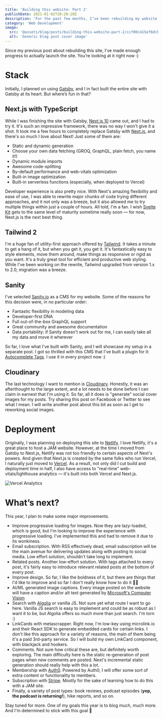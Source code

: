 ```yaml
---
title: 'Building this website: Part 2'
publishDate: 2021-01-02T20:20:20Z
description: 'For the past few months, I’ve been rebuilding my website. This time, I’ve built it from scratch, with these two hands. In this post, I want to take a deep dive into what and how I built, and what’s next.'
category: 'Web Development'
image:
  src: '@assets/blog/posts/building-this-website-part-2/ccf00c415ef6dcb0fa914b907352d765b3b5c2b4-2024x2498.png'
  alt: 'Generic blog post cover image'
---
```


Since my previous post about rebuilding this site, I’ve made enough progress to actually launch the site. You’re looking at it right now :)

# Stack

Initially, I planned on using [Gatsby](https://gatsbyjs.com), and I in fact built the entire site with Gatsby at its heart. But where’s fun in that?

## Next.js with TypeScript

While I was finishing the site with Gatsby, [Next.js 10](https://nextjs.org/blog/next-10) came out, and I had to try it. It's such an impressive framework, there was no way I won't give it a shot. It took me a few hours to completely replace Gatsby with [Next.js](https://nextjs.org/), and there's so much I love about Next! Just some of them are:

- Static and dynamic generation
- Choose your own data fetching (GROQ, GraphQL, plain fetch, you name it!)
- Dynamic module imports
- Awesome code-splitting
- By-default performance and web-vitals optimization
- Built-in image optimization
- Built-in serverless functions (especially, when deployed to Vercel)

Developer experience is also pretty nice. With Next's amazing flexibility and ease of use, I was able to rewrite major chunks of code trying different approaches, and it not only was a breeze, but it also allowed me to try multiple things within just a couple of hours. All told, I'm a fan. I wish [Svelte Kit](https://svelte.dev/blog/whats-the-deal-with-sveltekit) gets to the same level of maturity sometime really soon — for now, Next.js is the next best thing.

## Tailwind 2

I'm a huge fan of utility-first approach offered by [Tailwind](https://tailwindcss.com). It takes a minute to get a hang of it, but when you get it, you get it. It's fantastically easy to style elements, move them around, make things as responsive or rigid as you want. It's a truly great tool for efficient and productive web styling. While I've been working on the rewrite, Tailwind upgraded from version 1.x to 2.0, migration was a breeze.

## Sanity

I've selected [Sanity.io](https://sanity.io) as a CMS for my website. Some of the reasons for this decision were, in no particular order:

- Fantastic flexibility in modeling data
- Developer-first DNA
- Full out-of-the-box GraphQL support
- Great community and awesome documentation
- Data portability: if Sanity doesn't work out for me, I can easily take all my data and move it wherever

So far, I love what I've built with Sanity, and I will showcase my setup in a separate post. I got so thrilled with this CMS that I've built a plugin for it: [Autocomplete Tags](https://www.sanity.io/plugins/autocomplete-tags). I use it in every project now :)

## Cloudinary

The last technology I want to mention is [Cloudinary](https://cloudinary.com). Honestly, it was an afterthought to the large extent, and a lot needs to be done before I can claim in earnest that I'm using it. So far, all it does is "generate" social cover images for my posts. Try sharing this post on Facebook or Twitter to see what I mean. I will write another post about this bit as soon as I get to reworking social images.

# Deployment

Originally, I was planning on deploying this site to [Netlify](https://netlify.com). I love Netlify, it's a great place to host a JAM website. However, at the time I moved from Gatsby to Next.js, Netlify was not too friendly to certain aspects of Next's powers. And given that Next.js is created by the same folks who run Vercel, I naturally just moved to [Vercel](https://vercel.com). As a result, not only did I cut build and deployment time in half, I also have access to "real-time" web-vitals/lighthouse analytics — it's built into both Vercel and Next.js.

![Vercel Analytics](assets/blog/posts/building-this-website-part-2/ccf00c415ef6dcb0fa914b907352d765b3b5c2b4-2024x2498.png)

# What’s next?

This year, I plan to make some major improvements.

- Improve progressive loading for images. Now they are lazy-loaded, which is good, but I'm looking to improve the experience with progressive loading. I've implemented this and had to remove it due to its wonkiness.
- Email subscription. With RSS effectively dead, email subscription will be the main avenue for delivering updates along with posting to social media. Low effort solution, shouldn't take long to implement.
- Related posts. Another low-effort solution. With tags attached to every post, it's fairly easy to introduce relevant related posts at the bottom of every post.
- Improve design. So far, I like the boldness of it, but there are things that I'd like to improve and so far I don't really know how to do it 🤷‍♂️
- AI/ML generated image captions. Every image posted on the website will have a caption and/or alt text generated by [Microsoft's Computer Vision](https://azure.microsoft.com/en-us/services/cognitive-services/computer-vision/)
- Search with [Algolia](https://algolia.com) or vanilla JS. Not sure yet what route I want to go here. Vanilla JS search is easy to implement and could be as robust as I want it to be, but Algolia offers so much more than just search. I'm torn :)
- LinkCards with metascrapper. Right now, I'm low-key using microlink.io and their React SDK to generate embedded cards for certain links. I don't like this approach for a variety of reasons, the main of them being it's a paid 3rd-party service. So I will build my own LinkCard component, with blackjack and hookers.
- Comments. Not sure how critical these are, but definitely worth exploring. The main difficulty here is the static re-generation of post pages when new comments are posted. Next's incremental static generation should really help with this a lot.
- Membership with [Auth0](https://auth0.com). Powered by Auth0, I will offer some sort of extra content or functionality to members.
- Subscription with [Stripe](https://stripe.com). Mostly for the sake of learning how to do this with a JAM site.
- Finally, a variety of post types: book reviews, podcast episodes (**yep, the podcast is returning!**), hike reports, and so on.

Stay tuned for more. One of my goals this year is to blog much, much more. And I'm determined to stick with this goal 💪
